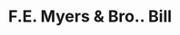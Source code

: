 ---
doi: 10.7916/D8892J00
date_other: '1908'
date_other_textual: '1908'
form: printed ephemera
genre:
- Invoices
name:
- F.E. Myers & Bro.
object_in_context_url: https://biggert.cul.columbia.edu/items/view/ave_biggert_01237
subject_hierarchical_geographic:
- Ashland, Ohio, United States
subject_name:
- F.E. Myers & Bro.
title: F.E. Myers & Bro.. Bill
sort_title: F.E. Myers & Bro.. Bill
call_number: ave_biggert_01237
coordinates:
- 40.86694444444444,-82.31527777777778
pid: ave_biggert_01237
identifiers: ave_biggert_01237
thumbnail: https://derivativo-2.library.columbia.edu/iiif/2/ldpd:343196/full/!256,256/0/native.jpg
permalink: /biggert/ave_biggert_01237/
layout: iiif-image-page
---